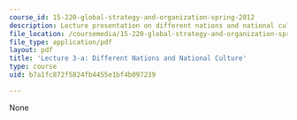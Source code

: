 ```yaml
---
course_id: 15-220-global-strategy-and-organization-spring-2012
description: Lecture presentation on different nations and national culture.
file_location: /coursemedia/15-220-global-strategy-and-organization-spring-2012/b7a1fc872f5824fb4455e1bf4b097239_MIT15_220S12_lec03a.pdf
file_type: application/pdf
layout: pdf
title: 'Lecture 3-a: Different Nations and National Culture'
type: course
uid: b7a1fc872f5824fb4455e1bf4b097239

---
```

None